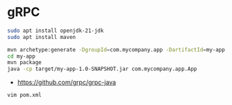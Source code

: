 # gRPC
```zsh
sudo apt install openjdk-21-jdk
sudo apt install maven
```
```zsh
mvn archetype:generate -DgroupId=com.mycompany.app -DartifactId=my-app -DarchetypeArtifactId=maven-archetype-quickstart -DarchetypeVersion=1.5 -DinteractiveMode=false
cd my-app
mvn package
java -cp target/my-app-1.0-SNAPSHOT.jar com.mycompany.app.App
```
- https://github.com/grpc/grpc-java
```zsh
vim pom.xml
```
